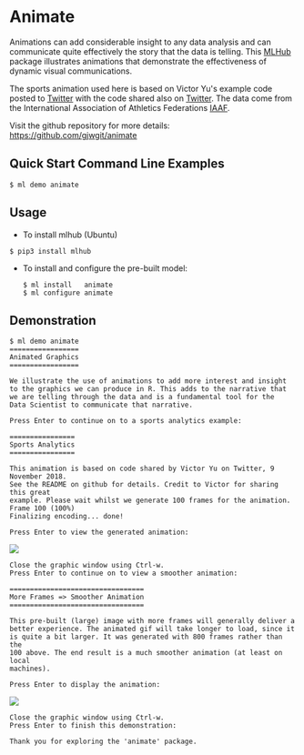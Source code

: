 # Animate

Animations can add considerable insight to any data analysis and can
communicate quite effectively the story that the data is telling. This
[MLHub](https://mlhub.ai) package illustrates animations that
demonstrate the effectiveness of dynamic visual communications.

The sports animation used here is based on Victor Yu's example code
posted to
[Twitter](https://twitter.com/VictorYuEpi/status/1061012677907091457)
with the code shared also on
[Twitter](https://twitter.com/VictorYuEpi/status/1061681783920619521).
The data come from the International Association of Athletics
Federations
[IAAF](https://www.iaaf.org/results/olympic-games/2016/the-xxxi-olympic-games-5771/men/decathlon/1500-metres/points).

Visit the github repository for more details:
<https://github.com/gjwgit/animate>

## Quick Start Command Line Examples

```console
$ ml demo animate
```

## Usage

- To install mlhub (Ubuntu)

```console
$ pip3 install mlhub
```

- To install and configure the pre-built model:

	```console
	$ ml install   animate
	$ ml configure animate
	```

## Demonstration

```console
$ ml demo animate
=================
Animated Graphics
=================

We illustrate the use of animations to add more interest and insight
to the graphics we can produce in R. This adds to the narrative that
we are telling through the data and is a fundamental tool for the
Data Scientist to communicate that narrative.

Press Enter to continue on to a sports analytics example: 

================
Sports Analytics
================

This animation is based on code shared by Victor Yu on Twitter, 9 November 2018.
See the README on github for details. Credit to Victor for sharing this great
example. Please wait whilst we generate 100 frames for the animation.
Frame 100 (100%)
Finalizing encoding... done!

Press Enter to view the generated animation: 
```
![](animate_100.gif)

```console
Close the graphic window using Ctrl-w.
Press Enter to continue on to view a smoother animation: 

=================================
More Frames => Smoother Animation
=================================

This pre-built (large) image with more frames will generally deliver a
better experience. The animated gif will take longer to load, since it
is quite a bit larger. It was generated with 800 frames rather than the
100 above. The end result is a much smoother animation (at least on local
machines).

Press Enter to display the animation: 
```
![](animate_800.gif)

```console
Close the graphic window using Ctrl-w.
Press Enter to finish this demonstration: 

Thank you for exploring the 'animate' package.
```
